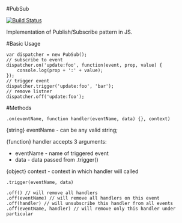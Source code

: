 #PubSub 

[![Build Status](https://travis-ci.org/romantaraban/pubsub.svg?branch=master)](https://travis-ci.org/romantaraban/pubsub)

Implementation of Publish/Subscribe pattern in JS.

#Basic Usage
```
var dispatcher = new PubSub();
// subscribe to event
dispatcher.on('update:foo', function(event, prop, value) {
    console.log(prop + ':' + value);
});
// trigger event
dispatcher.trigger('update:foo', 'bar');
// remove listner
dispatcher.off('update:foo');

```

#Methods
```
.on(eventName, function handler(eventName, data) {}, context)
```
{string} eventName -  can be any valid string;

{function} handler accepts 3 arguments:
- eventName - name of triggered event
- data - data passed from .trigger()

{object} context - context in which handler will called

```
.trigger(eventName, data)
```

```
.off() // will remove all handlers
.off(eventName) // will remove all handlers on this event
.off(handler) // will unsubscribe this handler from all events
.off(eventName, handler) // will remove only this handler under particular
```
